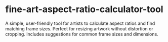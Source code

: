 # fine-art-aspect-ratio-calculator-tool
A simple, user-friendly tool for artists to calculate aspect ratios and find matching frame sizes. Perfect for resizing artwork without distortion or cropping. Includes suggestions for common frame sizes and dimensions.
